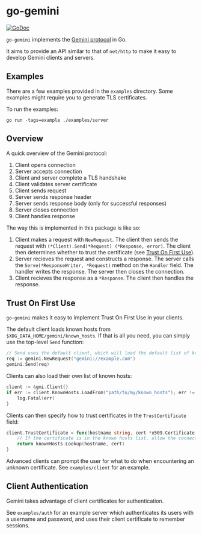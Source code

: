 # go-gemini

[![GoDoc](https://godoc.org/git.sr.ht/~adnano/go-gemini?status.svg)](https://godoc.org/git.sr.ht/~adnano/go-gemini)

`go-gemini` implements the [Gemini protocol](https://gemini.circumlunar.space)
in Go.

It aims to provide an API similar to that of `net/http` to make it easy to
develop Gemini clients and servers.

## Examples

There are a few examples provided in the `examples` directory.
Some examples might require you to generate TLS certificates.

To run the examples:

	go run -tags=example ./examples/server

## Overview

A quick overview of the Gemini protocol:

1. Client opens connection
2. Server accepts connection
3. Client and server complete a TLS handshake
4. Client validates server certificate
5. Client sends request
6. Server sends response header
7. Server sends response body (only for successful responses)
8. Server closes connection
9. Client handles response

The way this is implemented in this package is like so:

1. Client makes a request with `NewRequest`. The client then sends the request
	with `(*Client).Send(*Request) (*Response, error)`. The client then determines whether
	to trust the certificate (see [Trust On First Use](#trust-on-first-use)).
2. Server recieves the request and constructs a response.
	The server calls the `Serve(*ResponseWriter, *Request)` method on the
	`Handler` field. The handler writes the response. The server then closes
	the connection.
3. Client recieves the response as a `*Response`. The client then handles the
	response.

## Trust On First Use

`go-gemini` makes it easy to implement Trust On First Use in your clients.

The default client loads known hosts from `$XDG_DATA_HOME/gemini/known_hosts`.
If that is all you need, you can simply use the top-level `Send` function:

```go
// Send uses the default client, which will load the default list of known hosts.
req := gemini.NewRequest("gemini://example.com")
gemini.Send(req)
```

Clients can also load their own list of known hosts:

```go
client := &gmi.Client{}
if err := client.KnownHosts.LoadFrom("path/to/my/known_hosts"); err != nil {
	log.Fatal(err)
}
```

Clients can then specify how to trust certificates in the `TrustCertificate`
field:

```go
client.TrustCertificate = func(hostname string, cert *x509.Certificate, knownHosts *gmi.KnownHosts) error {
	// If the certificate is in the known hosts list, allow the connection
	return knownHosts.Lookup(hostname, cert)
}
```

Advanced clients can prompt the user for what to do when encountering an unknown
certificate. See `examples/client` for an example.

## Client Authentication

Gemini takes advantage of client certificates for authentication.

See `examples/auth` for an example server which authenticates its users with a
username and password, and uses their client certificate to remember sessions.

